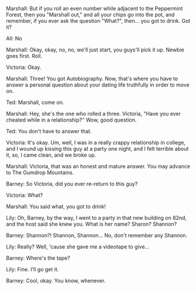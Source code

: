 Marshall: But if you roll an even number while adjacent to the Peppermint Forest, then you "Marshall out," and all your chips go into the pot, and remember, if you ever ask the question "What?", then... you got to drink. Got it?

All: No

Marshall: Okay, okay, no, no, we'll just start, you guys'll pick it up. Newbie goes first. Roll.

Victoria: Okay.

Marshall: Three! You got Autobiography. Now, that's where you have to answer a personal question about your dating life truthfully in order to move on.

Ted: Marshall, come on.

Marshall: Hey, she's the one who rolled a three. Victoria, "Have you ever cheated while in a relationship?" Wow, good question.

Ted: You don't have to answer that.

Victoria: It's okay. Um, well, I was in a really crappy relationship in college, and I wound up kissing this guy at a party one night, and I felt terrible about it, so, I came clean, and we broke up.

Marshall: Victoria, that was an honest and mature answer. You may advance to The Gumdrop Mountains.


Barney: So Victoria, did you ever re-return to this guy?

Victoria: What?

Marshall: You said what, you got to drink!

Lily: Oh, Barney, by the way, I went to a party in that new building on 82nd, and the host said she knew you. What is her name? Sharon? Shannon?

Barney: Shannon?! Shannon, Shannon... No, don't remember any Shannon.


Lily: Really? Well, 'cause she gave me a videotape to give...

Barney: Where's the tape?

Lily: Fine. I'll go get it.

Barney: Cool, okay. You know, whenever.
